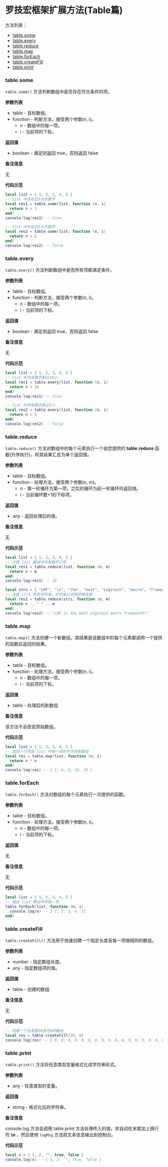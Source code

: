# 罗技宏框架扩展方法(Table篇)

方法列表：
* [table.some](#tablesome)
* [table.every](#tableevery)
* [table.reduce](#tablereduce)
* [table.map](#tablemap)
* [table.forEach](#tableforEach)
* [table.createFill](#tablecreateFill)
* [table.print](#tableprint)

### **table.some**
`table.some()` 方法判断数组中是否存在符合条件的项。

**参数列表**

* table - 目标数组。
* function - 判断方法，接受两个参数(n, i)。
  - n - 数组中的每一项。
  - i - 当前项的下标。

**返回值**

* boolean - 满足则返回 true，否则返回 false

**备注信息**

无

**代码示范**

```Lua
local list = { 1, 2, 3, 4, 5 }
-- list 中存在比3大的数字
local res1 = table.some(list, function (n, i)
  return n > 3
end)
console.log(res1) -- true

-- list 中存在比5大的数字
local res2 = table.some(list, function (n, i)
  return n > 5
end)
console.log(res2) -- false
```

### **table.every**
`table.every()` 方法判断数组中是否所有项都满足条件。

**参数列表**

* table - 目标数组。
* function - 判断方法，接受两个参数(n, i)。
  - n - 数组中的每一项。
  - i - 当前项的下标。

**返回值**

* boolean - 满足则返回 true，否则返回 false

**备注信息**

无

**代码示范**

```Lua
local list = { 1, 2, 3, 4, 5 }
-- list 中所有数字都比10小
local res1 = table.every(list, function (n, i)
  return n < 10
end)
console.log(res1) -- true

-- list 中所有数字都比5小
local res2 = table.every(list, function (n, i)
  return n < 5
end)
console.log(res2) -- false
```

### **table.reduce**
`table.reduce()` 方法对数组中的每个元素执行一个由您提供的 **table.reduce** 函数(升序执行)，将其结果汇总为单个返回值。

**参数列表**

* table - 目标数组。
* function - 处理方法，接受两个参数(n, m)。
  - n - 第一轮循环为第一项，之后的循环为前一轮循环的返回值。
  - i - 当前循环数+1的下标项。

**返回值**

* any - 返回处理后的值。

**备注信息**

无

**代码示范**

```Lua
local list = { 1, 2, 3, 4, 5 }
-- 计算 list 数组中所有数字之和
local res1 = table.reduce(list, function (n, m)
  return n + m
end)
console.log(res1) -- 15

local strs = { "LMF", "is", "the", "best", "Logitech", "macro", "framework!" }
-- 连接 strs 中的字符串，字符串之间用空格连接
local res2 = table.reduce(strs, function (n, m)
  return n .. " " .. m
end)
console.log(res2) -- "LMF is the best Logitech macro framework!"
```

### **table.map**
`table.map()` 方法创建一个新数组，其结果是该数组中的每个元素都调用一个提供的函数后返回的结果。

**参数列表**

* table - 目标数组。
* function - 处理方法，接受两个参数(n, i)。
  - n - 数组中的每一项。
  - i - 当前项的下标。

**返回值**

* table - 处理后的新数组

**备注信息**

该方法不会改变原始数组。

**代码示范**

```Lua
local list = { 1, 2, 3, 4, 5 }
-- 返回一个项是 list 中每一项的平方的新数组
local res = table.map(list, function (n, i)
  return n * n
end)
console.log(res) -- { 1, 4, 9, 16, 25 }
```

### **table.forEach**
`table.forEach()` 方法对数组的每个元素执行一次提供的函数。

**参数列表**

* table - 目标数组。
* function - 处理方法，接受两个参数(n, i)。
  - n - 数组中的每一项。
  - i - 当前项的下标。

**返回值**

无

**备注信息**

无

**代码示范**

```Lua
local list = { 1, 2, 3, 4, 5 }
-- 输出 list 数组中的每一项
table.forEach(list, function (n, i)
  console.log(n) -- 1 [, 2, 3, 4, 5]
end)
```

### **table.createFill**
`table.createFill()` 方法用于快速创建一个指定长度且每一项值相同的数组。

**参数列表**

* number - 指定数组长度。
* any - 指定数组项的值。

**返回值**

* table - 创建的数组

**备注信息**

无

**代码示范**

```Lua
-- 创建一个长度是20值为0的数组
local res = table.createFill(20, 0)
console.log(res) -- { 0, 0, 0, 0, 0, 0, 0, 0, 0, 0, 0, 0, 0, 0, 0, 0, 0, 0, 0, 0 }
```

### **table.print**
`table.print()` 方法将任意类型变量格式化成字符串形式。

**参数列表**

* any - 任意类型的变量。

**返回值**

* string - 格式化后的字符串。

**备注信息**

console.log 方法会调用 table.print 方法处理传入的值，并自动在末尾加上换行符 **\n** ，然后使用 `logMsg` 方法将文本信息输出到控制台。

**代码示范**

```Lua
local v = { 1, 2, "", true, false }
console.log(v) -- { 1, 2, "", true, false }
```
